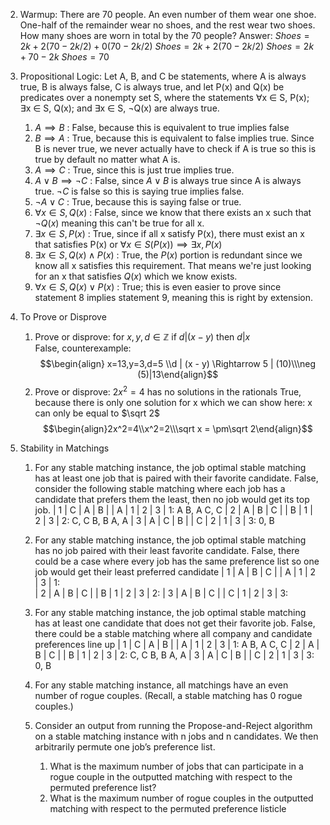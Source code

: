 2. Warmup: There are 70 people. An even number of them wear one shoe. One-half of the remainder wear no shoes, and the rest wear two shoes. How many shoes are worn in total by the 70 people?
	Answer: 
			 $Shoes = 2k + 2(70-2k/2) + 0(70-2k/2)$
			$Shoes = 2k + 2(70-2k/2)$
			$Shoes = 2k + 70 - 2k$
			$Shoes = 70$
 3.  Propositional Logic: Let A, B, and C be statements, where A is always true, B is always false, C is always true, and let P(x) and Q(x) be predicates over a nonempty set S, where the statements ∀x ∈ S, P(x); ∃x ∈ S, Q(x); and ∃x ∈ S, ¬Q(x) are always true.
	 1.  $A \implies B$ : 
		 False, because this is equivalent to true implies false
	 2. $B \implies A$ : 
		 True, because this is equivalent to false implies true. Since B is never true, we never actually have to check if A is true so this is true by default no matter what A is.
	 3. $A \implies C$ : 
		 True, since this is just true implies true.
	 4. $A\vee B\implies\neg C$ : 
		 False, since $A\vee B$ is always true since A is always true. $\neg C$ is false so this is saying true implies false.
	 5. $\neg A \vee C$ : 
		 True, because this is saying false or true.
	 6. $\forall x \in S, Q(x)$ : 
		 False, since we know that there exists an x such that $\neg Q(x)$ meaning this can't be true for all x.
	 7. $\exists x \in S,P(x)$ : 
		 True, since if all x satisfy P(x), there must exist an x that satisfies P(x) or $\forall x \in S(P(x)) \implies \exists x,P(x)$
	 8. $\exists x \in S, Q(x) \wedge P(x)$ : 
		 True, the $P(x)$ portion is redundant since we know all x satisfies this requirement. That means we're just looking for an x that satisfies $Q(x)$ which we know exists.
	 9. $\forall x \in S, Q(x) \vee P(x)$ : 
		 True; this is even easier to prove since statement 8 implies statement 9, meaning this is right by extension.
 4. To Prove or Disprove
	 1. Prove or disprove: for $x,y,d \in \mathbb{Z}$ if $d | (x-y)$ then $d | x$  
		 False, counterexample: $$\begin{align} x=13,y=3,d=5 \\d | (x - y) \Rightarrow 5 | (10)\\\neg (5)|13\end{align}$$
	2. Prove or disprove:  $2x^2=4$ has no solutions in the rationals
		True, because there is only one solution for x which we can show here: x can only be equal to $\sqrt 2$ $$\begin{align}2x^2=4\\x^2=2\\\sqrt x = \pm\sqrt 2\end{align}$$

 5. Stability in Matchings
	 1. For any stable matching instance, the job optimal stable matching has at least one job that is paired with their favorite candidate. 
		  False, consider the following stable matching where each job has a   candidate that prefers them the least, then no job would get its top job.
		    | 1   | C   | A   | B   |              | A   | 1   | 2   | 3   |          1:    A B, A C, C
		    | 2   | A   | B   | C   |              | B   | 1   | 2   | 3   |         2: C, C B, B A, A
		    | 3   | A  | C   | B   |              | C   | 2   | 1    | 3   |          3: 0, B
		    
	 2. For any stable matching instance, the job optimal stable matching has no job paired with their least favorite candidate.
		False, there could be a case where every job has the same preference list so one job would get their least preferred candidate
		    | 1   | A   | B   | C   |              | A   | 1   | 2   | 3   |          1:    
		    | 2   | A   | B   | C   |              | B   | 1   | 2   | 3   |         2: 
		    | 3   | A   |  B  | C   |              | C   | 1   | 2   | 3   |          3: 
	 3. For any stable matching instance, the job optimal stable matching has at least one candidate that does not get their favorite job.
		  False, there could be a stable matching where all company and candidate preferences line up
		     | 1   | C   | A   | B   |              | A   | 1   | 2   | 3   |          1:    A B, A C, C
		    | 2   | A   | B   | C   |              | B   | 1   | 2   | 3   |         2: C, C B, B A, A
		    | 3   | A  | C   | B   |              | C   | 2   | 1    | 3   |          3: 0, B
	 1. For any stable matching instance, all matchings have an even number of rogue couples. (Recall, a stable matching has 0 rogue couples.)
	 2. Consider an output from running the Propose-and-Reject algorithm on a stable matching instance with n jobs and n candidates. We then arbitrarily permute one job’s preference list.
		 1. What is the maximum number of jobs that can participate in a rogue couple in the outputted matching with respect to the permuted preference list?
		 2. What is the maximum number of rogue couples in the outputted matching with respect to the permuted preference listicle